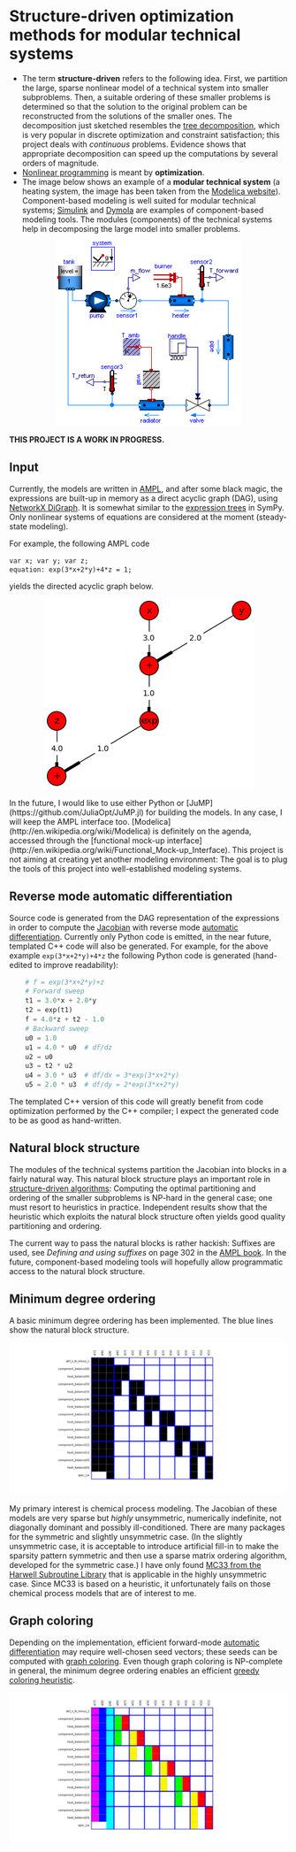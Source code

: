Structure-driven optimization methods for modular technical systems
===================================================================

- <a name="structure-driven"></a> 
The term **structure-driven** refers to the following idea. First, we partition 
the large, sparse nonlinear model of a technical system into smaller 
subproblems. Then, a suitable ordering of these smaller problems is determined 
so that the solution to the original problem can be reconstructed from the 
solutions of the smaller ones. The decomposition just sketched resembles the
[tree decomposition](http://en.wikipedia.org/wiki/Tree_decomposition#Dynamic_programming), 
which is very popular in discrete optimization and constraint satisfaction; this 
project deals with *continuous* problems. Evidence shows that appropriate 
decomposition can speed up the computations by several orders of magnitude.
- [Nonlinear programming](http://en.wikipedia.org/wiki/Nonlinear_programming) 
is meant by **optimization**.
- The image below shows an example of a **modular technical system**
(a heating system, the image has been taken from the 
[Modelica website](https://www.modelica.org/news_items/release_of_modelica_fluid_1_0)).
Component-based modeling is well suited for modular technical systems; 
[Simulink](http://en.wikipedia.org/wiki/Simulink) and 
[Dymola](http://en.wikipedia.org/wiki/Dymola) are examples of component-based 
modeling tools. The modules (components) of the technical systems help in 
decomposing the large model into smaller problems.
<p align="center">
  <img src ="pics/HeatingSystem.png?raw=true" alt="modular technical system"/>
</p>

**THIS PROJECT IS A WORK IN PROGRESS.**

Input
-----
Currently, the models are written in [AMPL](http://en.wikipedia.org/wiki/AMPL),
and after some black magic, the expressions are built-up in memory as a 
direct acyclic graph (DAG), using
[NetworkX DiGraph](http://networkx.github.io/documentation/latest/reference/classes.digraph.html).
It is somewhat similar to the 
[expression trees](http://docs.sympy.org/latest/tutorial/manipulation.html) in 
SymPy. Only nonlinear systems of equations are considered at the moment 
(steady-state modeling).

For example, the following AMPL code
```
var x; var y; var z;
equation: exp(3*x+2*y)+4*z = 1;
```
yields the directed acyclic graph below.
<p align="center">
  <img src="pics/example.png?raw=true" alt="expression tree"/>
</p>
In the future, I would like to use either Python or 
[JuMP](https://github.com/JuliaOpt/JuMP.jl) for building the models. 
In any case, I will keep the AMPL interface too. 
[Modelica](http://en.wikipedia.org/wiki/Modelica) is definitely on the agenda, 
accessed through the 
[functional mock-up interface](http://en.wikipedia.org/wiki/Functional_Mock-up_Interface).
This project is not aiming at creating yet another modeling environment: The 
goal is to plug the tools of this project into well-established modeling 
systems.

Reverse mode automatic differentiation
--------------------------------------
Source code is generated from the DAG representation of the expressions 
in order to compute the 
[Jacobian](http://en.wikipedia.org/wiki/Jacobian_matrix_and_determinant) 
with reverse mode 
[automatic differentiation](http://en.wikipedia.org/wiki/Automatic_differentiation). 
Currently only Python code is emitted, in the near future, templated C++ code 
will also be generated. For example, for the above example `exp(3*x+2*y)+4*z`
the following Python code is generated (hand-edited to improve readability):

```python
    # f = exp(3*x+2*y)+z
    # Forward sweep
    t1 = 3.0*x + 2.0*y
    t2 = exp(t1)
    f = 4.0*z + t2 - 1.0
    # Backward sweep
    u0 = 1.0
    u1 = 4.0 * u0  # df/dz
    u2 = u0
    u3 = t2 * u2
    u4 = 3.0 * u3  # df/dx = 3*exp(3*x+2*y)
    u5 = 2.0 * u3  # df/dy = 2*exp(3*x+2*y)
```
The templated C++ version of this code will greatly benefit from code 
optimization performed by the C++ compiler; I expect the generated code to be 
as good as hand-written.

Natural block structure
-----------------------
The modules of the technical systems partition the Jacobian into blocks in a 
fairly natural way. This natural block structure plays an important role in 
[structure-driven algorithms](README.md#structure-driven): Computing the optimal 
partitioning and ordering of the smaller subproblems is NP-hard in the general 
case; one must resort to heuristics in practice. Independent results show that 
the heuristic which exploits the natural block structure often yields good 
quality partitioning and ordering.

The current way to pass the natural blocks is rather hackish: Suffixes are 
used, see *Defining and using suffixes* on page 302 in the 
[AMPL book](http://ampl.github.io/ampl-book.pdf). In the future, component-based
modeling tools will hopefully allow programmatic access to the natural block 
structure.

Minimum degree ordering
-----------------------
A basic minimum degree ordering has been implemented. The blue lines show the 
natural block structure.

![ordering](pics/ordering.png?raw=true)

My primary interest is chemical process modeling. The Jacobian of these models 
are very sparse but *highly* unsymmetric, numerically indefinite, not diagonally 
dominant and possibly ill-conditioned. There are many packages for the symmetric 
and slightly unsymmetric case. (In the slightly unsymmetric case, it is 
acceptable to introduce artificial fill-in to make the sparsity pattern 
symmetric and then use a sparse matrix ordering algorithm, developed for the 
symmetric case.) I have only found 
[MC33 from the Harwell Subroutine Library](http://www.hsl.rl.ac.uk/catalogue/mc33.html)
that is applicable in the highly unsymmetric case. Since MC33 is based on a 
heuristic, it unfortunately fails on those chemical process models that are of 
interest to me.

Graph coloring
--------------
Depending on the implementation, efficient forward-mode 
[automatic differentiation](http://en.wikipedia.org/wiki/Automatic_differentiation) 
may require well-chosen seed vectors; these seeds can be computed with 
[graph coloring](http://en.wikipedia.org/wiki/Graph_coloring). Even though graph 
coloring is NP-complete in general, the minimum degree ordering enables an 
efficient 
[greedy coloring heuristic](http://en.wikipedia.org/wiki/Greedy_coloring).

![coloring](pics/coloring.png?raw=true)
